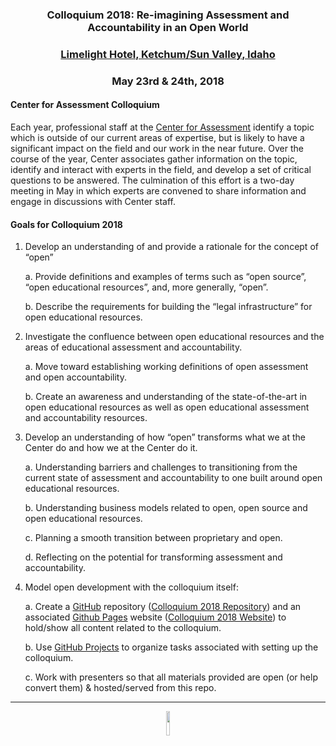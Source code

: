 <h3 align="center" markdown="1">Colloquium 2018: Re-imagining Assessment and Accountability in an Open World</h3>
<h3 align="center" markdown="1"><a href=https://www.limelighthotels.com/ketchum>Limelight Hotel, Ketchum/Sun Valley, Idaho</a></h3>
<h3 align="center" markdown="1">May 23rd & 24th, 2018</h3>

#### Center for Assessment Colloquium

Each year, professional staff at the [Center for Assessment](http://www.nciea.org/) identify a topic which is outside of our current areas of expertise, but is likely to have a significant impact on the field and our work in the near future.  Over the course of the year, Center associates gather information on the topic, identify and interact
with experts in the field, and develop a set of critical questions to be answered.  The culmination of this effort is a two-day meeting in May in which experts are convened to share information and engage in discussions with Center staff.


#### Goals for Colloquium 2018

1. Develop an understanding of and provide a rationale for the concept of “open”

    a.	Provide definitions and examples of terms such as “open source”, “open educational resources”, and, more generally, “open”.

    b.	Describe the requirements for building the “legal infrastructure” for open educational resources.

2. Investigate the confluence between open educational resources and the areas of educational assessment and accountability.

    a.	Move toward establishing working definitions of open assessment and open accountability.

    b.	Create an awareness and understanding of the state-of-the-art in open educational resources as well as open educational assessment and accountability resources.

3. Develop an understanding of how “open” transforms what we at the Center do and how we at the Center do it.

    a.	Understanding barriers and challenges to transitioning from the current state of assessment and accountability to one built around open educational resources.

    b.	Understanding business models related to open, open source and open educational resources.

    c.	Planning a smooth transition between proprietary and open.

    d.	Reflecting on the potential for transforming assessment and accountability.

4. Model open development with the colloquium itself:

    a. Create a [GitHub](https://github.com/) repository ([Colloquium 2018 Repository](https://github.com/CenterForAssessment/Colloquium_2018)) and an associated [Github Pages](https://pages.github.com/) website ([Colloquium 2018 Website](https://centerforassessment.github.io/Colloquium_2018/)) to hold/show all content related to the
    colloquium.

    b. Use [GitHub Projects](https://github.com/orgs/CenterForAssessment/projects/2) to organize tasks associated with setting up the colloquium.

    c. Work with presenters so that all materials provided are open (or help convert them) & hosted/served from this repo.


---

<p align="center">
    <a href="https://github.com/CenterForAssessment/Colloquium_2018/blob/master/LICENSE.md" target="_blank">
        <img src="https://centerforassessment.github.io/Colloquium_2018/assets/CC-BY-SA.svg" width="10%"/>
    </a>
</p>

